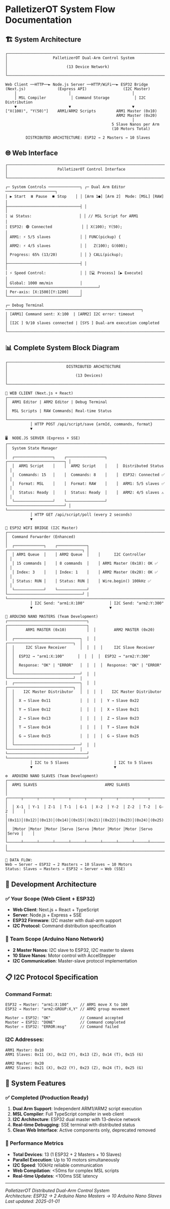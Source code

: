 # PalletizerOT System Flow Documentation

## 🏗️ System Architecture

```
┌─────────────────────────────────────────────────────────────────────────────┐
│                    PalletizerOT Dual-Arm Control System                    │
│                          (13 Device Network)                               │
└─────────────────────────────────────────────────────────────────────────────┘

Web Client ──HTTP──► Node.js Server ──HTTP/WiFi──► ESP32 Bridge
(Next.js)              (Express API)                (I2C Master)
    │                       │                           │
    │ MSL Compiler           │ Command Storage           │ I2C Distribution
    ▼                       ▼                           ▼
["X(100)", "Y(50)"]    ARM1/ARM2 Scripts         ARM1 Master (0x10)
                                                 ARM2 Master (0x20)
                                                        │
                                               5 Slave Nanos per Arm
                                               (10 Motors Total)

         DISTRIBUTED ARCHITECTURE: ESP32 → 2 Masters → 10 Slaves
```

## 🌐 Web Interface

```
┌─────────────────────────────────────────────────────────────────────────────┐
│                      PalletizerOT Control Interface                        │
└─────────────────────────────────────────────────────────────────────────────┘

┌─ System Controls ──────────────┐ ┌─ Dual Arm Editor ──────────────────────┐
│ ▶️ Start  ⏸️ Pause  ⏹️ Stop    │ │ [Arm 1●] [Arm 2]  Mode: [MSL] [RAW]   │
├────────────────────────────────┤ │                                        │
│ 📊 Status:                     │ │ // MSL Script for ARM1                 │
│ ESP32: 🟢 Connected             │ │ X(100); Y(50);                         │
│ ARM1: ⚡ 5/5 slaves             │ │ FUNC(pickup) {                         │
│ ARM2: ⚡ 4/5 slaves             │ │   Z(100); G(600);                      │
│ Progress: 65% (13/20)          │ │ } CALL(pickup);                        │
├────────────────────────────────┤ │                                        │
│ ⚡ Speed Control:               │ │ [💻 Process] [▶️ Execute]              │
│ Global: 1000 mm/min            │ └────────────────────────────────────────┘
│ Per-axis: [X:1500][Y:1200]     │
└────────────────────────────────┘

┌─ Debug Terminal ────────────────────────────────────────────────────────────┐
│ [ARM1] Command sent: X:100  | [ARM2] I2C error: timeout                  │
│ [I2C ] 9/10 slaves connected | [SYS ] Dual-arm execution completed        │
└─────────────────────────────────────────────────────────────────────────────┘
```

## 📊 Complete System Block Diagram

```
┌─────────────────────────────────────────────────────────────────────────────┐
│                          DISTRIBUTED ARCHITECTURE                          │
│                              (13 Devices)                                  │
└─────────────────────────────────────────────────────────────────────────────┘

📱 WEB CLIENT (Next.js + React)
┌─────────────────────────────────────────────────────────────────────────────┐
│  ARM1 Editor | ARM2 Editor | Debug Terminal                                 │
│  MSL Scripts | RAW Commands| Real-time Status                               │
└─────────────────────────────────────────────────────────────────────────────┘
           │ HTTP POST /api/script/save {armId, commands, format}
           ▼

🖥️  NODE.JS SERVER (Express + SSE)
┌─────────────────────────────────────────────────────────────────────────────┐
│  System State Manager                                                       │
│  ┌─────────────────┐    ┌─────────────────┐    ┌─────────────────────────┐ │
│  │  ARM1 Script    │    │  ARM2 Script    │    │  Distributed Status     │ │
│  │  Commands: 15   │    │  Commands: 8    │    │  ESP32: Connected ✅    │ │
│  │  Format: MSL    │    │  Format: RAW    │    │  ARM1: 5/5 slaves ✅   │ │
│  │  Status: Ready  │    │  Status: Ready  │    │  ARM2: 4/5 slaves ⚠️   │ │
│  └─────────────────┘    └─────────────────┘    └─────────────────────────┘ │
└─────────────────────────────────────────────────────────────────────────────┘
           │ HTTP GET /api/script/poll (every 2 seconds)
           ▼

📡 ESP32 WIFI BRIDGE (I2C Master)
┌─────────────────────────────────────────────────────────────────────────────┐
│  Command Forwarder (Enhanced)                                               │
│  ┌─────────────┐    ┌─────────────┐    ┌─────────────────────────────────┐ │
│  │ ARM1 Queue  │    │ ARM2 Queue  │    │      I2C Controller             │ │
│  │ 15 commands │    │ 8 commands  │    │ ARM1 Master (0x10): OK ✅      │ │
│  │ Index: 3    │    │ Index: 1    │    │ ARM2 Master (0x20): OK ✅      │ │
│  │ Status: RUN │    │ Status: RUN │    │ Wire.begin() 100kHz ✅         │ │
│  └─────────────┘    └─────────────┘    └─────────────────────────────────┘ │
└─────────────────────────────────────────────────────────────────────────────┘
           │ I2C Send: "arm1:X:100"           │ I2C Send: "arm2:Y:300"
           ▼                                  ▼

🤖 ARDUINO NANO MASTERS (Team Development)
┌───────────────────────────────────┐  ┌───────────────────────────────────┐
│        ARM1 MASTER (0x10)         │  │        ARM2 MASTER (0x20)         │
│  ┌─────────────────────────────┐  │  │  ┌─────────────────────────────┐  │
│  │     I2C Slave Receiver      │  │  │  │     I2C Slave Receiver      │  │
│  │  ESP32 → "arm1:X:100"      │  │  │  │  ESP32 → "arm2:Y:300"      │  │
│  │  Response: "OK" | "ERROR"   │  │  │  │  Response: "OK" | "ERROR"   │  │
│  └─────────────────────────────┘  │  │  └─────────────────────────────┘  │
│  ┌─────────────────────────────┐  │  │  ┌─────────────────────────────┐  │
│  │    I2C Master Distributor   │  │  │  │    I2C Master Distributor   │  │
│  │  X → Slave 0x11             │  │  │  │  Y → Slave 0x22             │  │
│  │  Y → Slave 0x12             │  │  │  │  X → Slave 0x21             │  │
│  │  Z → Slave 0x13             │  │  │  │  Z → Slave 0x23             │  │
│  │  T → Slave 0x14             │  │  │  │  T → Slave 0x24             │  │
│  │  G → Slave 0x15             │  │  │  │  G → Slave 0x25             │  │
│  └─────────────────────────────┘  │  │  └─────────────────────────────┘  │
└───────────────────────────────────┘  └───────────────────────────────────┘
           │ I2C to 5 Slaves                    │ I2C to 5 Slaves
           ▼                                    ▼

⚙️  ARDUINO NANO SLAVES (Team Development)
┌─────────────────────────────────────────────────────────────────────────────┐
│  ARM1 SLAVES                              ARM2 SLAVES                       │
│  ┌──────┬──────┬──────┬──────┬──────┬──────┬──────┬──────┬──────┬──────┐    │
│  │ X-1  │ Y-1  │ Z-1  │ T-1  │ G-1  │ X-2  │ Y-2  │ Z-2  │ T-2  │ G-2  │    │
│  │(0x11)│(0x12)│(0x13)│(0x14)│(0x15)│(0x21)│(0x22)│(0x23)│(0x24)│(0x25)│    │
│  │Motor │Motor │Motor │Servo │Servo │Motor │Motor │Motor │Servo │Servo │    │
│  └──────┴──────┴──────┴──────┴──────┴──────┴──────┴──────┴──────┴──────┘    │
└─────────────────────────────────────────────────────────────────────────────┘

🎯 DATA FLOW:
Web → Server → ESP32 → 2 Masters → 10 Slaves → 10 Motors
Status: Slaves → Masters → ESP32 → Server → Web (SSE)
```

## 🔧 Development Architecture

### ✅ **Your Scope (Web Client + ESP32)**
- **Web Client**: Next.js + React + TypeScript
- **Server**: Node.js + Express + SSE
- **ESP32 Firmware**: I2C master with dual-arm support
- **I2C Protocol**: Command distribution specification

### 🤝 **Team Scope (Arduino Nano Network)**
- **2 Master Nanos**: I2C slave to ESP32, I2C master to slaves
- **10 Slave Nanos**: Motor control with AccelStepper
- **I2C Communication**: Master-slave protocol implementation

## 📋 I2C Protocol Specification

### **Command Format:**
```
ESP32 → Master: "arm1:X:100"     // ARM1 move X to 100
ESP32 → Master: "arm2:GROUP:X,Y" // ARM2 group movement

Master → ESP32: "OK"             // Command accepted
Master → ESP32: "DONE"           // Command completed
Master → ESP32: "ERROR:msg"      // Command failed
```

### **I2C Addresses:**
```
ARM1 Master: 0x10
ARM1 Slaves: 0x11 (X), 0x12 (Y), 0x13 (Z), 0x14 (T), 0x15 (G)

ARM2 Master: 0x20  
ARM2 Slaves: 0x21 (X), 0x22 (Y), 0x23 (Z), 0x24 (T), 0x25 (G)
```

## 🚀 System Features

### ✅ **Completed (Production Ready)**
1. **Dual Arm Support**: Independent ARM1/ARM2 script execution
2. **MSL Compiler**: Full TypeScript compiler in web client
3. **I2C Architecture**: ESP32 dual master with 13-device network
4. **Real-time Debugging**: SSE terminal with distributed status
5. **Clean Web Interface**: Active components only, deprecated removed

### 🎯 **Performance Metrics**
- **Total Devices**: 13 (1 ESP32 + 2 Masters + 10 Slaves)
- **Parallel Execution**: Up to 10 motors simultaneously
- **I2C Speed**: 100kHz reliable communication
- **Web Compilation**: <50ms for complex MSL scripts
- **Real-time Updates**: <100ms SSE latency

---

*PalletizerOT Distributed Dual-Arm Control System*  
*Architecture: ESP32 → 2 Arduino Nano Masters → 10 Arduino Nano Slaves*  
*Last updated: 2025-01-01*
